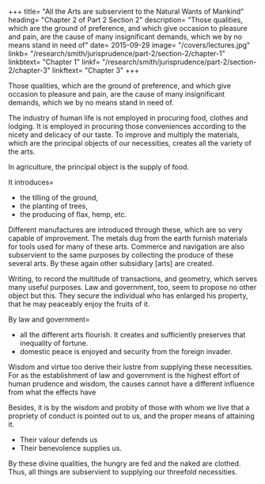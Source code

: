 


+++
title=  "All the Arts are subservient to the Natural Wants of Mankind"
heading=  "Chapter 2 of Part 2 Section 2"
description=  "Those qualities, which are the ground of preference, and which give occasion to pleasure and pain, are the cause of many insignificant demands, which we by no means stand in need of"
date=  2015-09-29
image=  "/covers/lectures.jpg"
linkb=  "/research/smith/jurisprudence/part-2/section-2/chapter-1"
linkbtext=  "Chapter 1"
linkf=  "/research/smith/jurisprudence/part-2/section-2/chapter-3"
linkftext=  "Chapter 3"
+++

Those qualities, which are the ground of preference, and which give occasion to pleasure and pain, are the cause of many insignificant demands, which we by no means stand in need of.

The industry of human life is not employed in procuring food, clothes and lodging. It is employed in procuring those conveniences according to the nicety and delicacy of our taste. To improve and multiply the materials, which are the principal objects of our necessities, creates all the variety of the arts.

In agriculture, the principal object is the supply of food.

It introduces= 
- the tilling of the ground,
- the planting of trees,
- the producing of flax, hemp, etc.

Different manufactures are introduced through these, which are so very capable of improvement. The metals dug from the earth furnish materials for tools used for many of these arts. Commerce and navigation are also subservient to the same purposes by collecting the produce of these several arts. By these again other subsidiary [arts] are created.

Writing, to record the multitude of transactions, and geometry, which serves many useful purposes.
Law and government, too, seem to propose no other object but this.
They secure the individual who has enlarged his property, that he may peaceably enjoy the fruits of it.

By law and government= 
- all the different arts flourish. It creates and sufficiently preserves that inequality of fortune.
- domestic peace is enjoyed and security from the foreign invader.

Wisdom and virtue too derive their lustre from supplying these necessities.
For as the establishment of law and government is the highest effort of human prudence and wisdom, the causes cannot have a different influence from what the effects have

Besides, it is by the wisdom and probity of those with whom we live that a propriety of conduct is pointed out to us, and the proper means of attaining it.
- Their valour defends us
- Their benevolence supplies us.

By these divine qualities, the hungry are fed and the naked are clothed.
Thus,  all things are subservient to supplying our threefold necessities.
